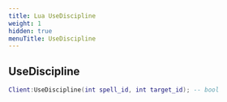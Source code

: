 ```yaml
---
title: Lua UseDiscipline
weight: 1
hidden: true
menuTitle: UseDiscipline
---
```

## UseDiscipline
```lua
Client:UseDiscipline(int spell_id, int target_id); -- bool
```
